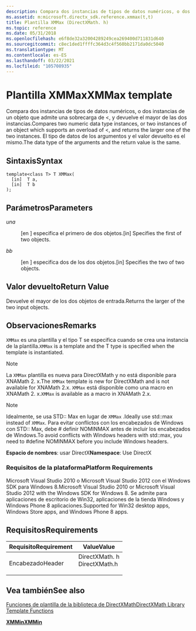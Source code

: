 ```yaml
---
description: Compara dos instancias de tipos de datos numéricos, o dos instancias de un objeto que admite una sobrecarga de <, y devuelve el mayor de las dos instancias. El tipo de datos de los argumentos y el valor devuelto es el mismo.
ms.assetid: m:microsoft.directx_sdk.reference.xmmax(t,t)
title: Plantilla XMMax (DirectXMath. h)
ms.topic: reference
ms.date: 05/31/2018
ms.openlocfilehash: e6f8de32a32004289249cea269400d711831d640
ms.sourcegitcommit: c8ec1ded1ffffc364d3c4f560bb2171da0dc5040
ms.translationtype: MT
ms.contentlocale: es-ES
ms.lasthandoff: 03/22/2021
ms.locfileid: "105708935"
---
```

# <a name="xmmax-template"></a><span data-ttu-id="ca703-104">Plantilla XMMax</span><span class="sxs-lookup"><span data-stu-id="ca703-104">XMMax template</span></span>

<span data-ttu-id="ca703-105">Compara dos instancias de tipos de datos numéricos, o dos instancias de un objeto que admite una sobrecarga de <, y devuelve el mayor de las dos instancias.</span><span class="sxs-lookup"><span data-stu-id="ca703-105">Compares two numeric data type instances, or two instances of an object which supports an overload of <, and returns the larger one of the two instances.</span></span> <span data-ttu-id="ca703-106">El tipo de datos de los argumentos y el valor devuelto es el mismo.</span><span class="sxs-lookup"><span data-stu-id="ca703-106">The data type of the arguments and the return value is the same.</span></span>

## <a name="syntax"></a><span data-ttu-id="ca703-107">Sintaxis</span><span class="sxs-lookup"><span data-stu-id="ca703-107">Syntax</span></span>

``` syntax
template<class T> T XMMax(
  [in]  T a,
  [in]  T b
);
```

## <a name="parameters"></a><span data-ttu-id="ca703-108">Parámetros</span><span class="sxs-lookup"><span data-stu-id="ca703-108">Parameters</span></span>

<dl> <dt>

<span data-ttu-id="ca703-109"><span id="a"></span><span id="A"></span>*un*</span><span class="sxs-lookup"><span data-stu-id="ca703-109"><span id="a"></span><span id="A"></span>*a*</span></span>
</dt> <dd>

<span data-ttu-id="ca703-110">\[en \] especifica el primero de dos objetos.</span><span class="sxs-lookup"><span data-stu-id="ca703-110">\[in\] Specifies the first of two objects.</span></span>

</dd> <dt>

<span data-ttu-id="ca703-111"><span id="b"></span><span id="B"></span>*b*</span><span class="sxs-lookup"><span data-stu-id="ca703-111"><span id="b"></span><span id="B"></span>*b*</span></span>
</dt> <dd>

<span data-ttu-id="ca703-112">\[en \] especifica dos de los dos objetos.</span><span class="sxs-lookup"><span data-stu-id="ca703-112">\[in\] Specifies the two of two objects.</span></span>

</dd> </dl>

## <a name="return-value"></a><span data-ttu-id="ca703-113">Valor devuelto</span><span class="sxs-lookup"><span data-stu-id="ca703-113">Return Value</span></span>

<span data-ttu-id="ca703-114">Devuelve el mayor de los dos objetos de entrada.</span><span class="sxs-lookup"><span data-stu-id="ca703-114">Returns the larger of the two input objects.</span></span>

## <a name="remarks"></a><span data-ttu-id="ca703-115">Observaciones</span><span class="sxs-lookup"><span data-stu-id="ca703-115">Remarks</span></span>

<span data-ttu-id="ca703-116">`XMMax` es una plantilla y el tipo T se especifica cuando se crea una instancia de la plantilla.</span><span class="sxs-lookup"><span data-stu-id="ca703-116">`XMMax` is a template and the T type is specified when the template is instantiated.</span></span>

> [!Note]  
> <span data-ttu-id="ca703-117">La `XMMax` plantilla es nueva para DirectXMath y no está disponible para XNAMath 2. x.</span><span class="sxs-lookup"><span data-stu-id="ca703-117">The `XMMax` template is new for DirectXMath and is not available for XNAMath 2.x.</span></span> <span data-ttu-id="ca703-118">`XMMax` está disponible como una macro en XNAMath 2. x.</span><span class="sxs-lookup"><span data-stu-id="ca703-118">`XMMax` is available as a macro in XNAMath 2.x.</span></span>

 

> [!Note]  
> <span data-ttu-id="ca703-119">Idealmente, se usa STD:: Max en lugar de `XMMax` .</span><span class="sxs-lookup"><span data-stu-id="ca703-119">Ideally use std::max instead of `XMMax`.</span></span> <span data-ttu-id="ca703-120">Para evitar conflictos con los encabezados de Windows con STD:: Max, debe \# definir NOMINMAX antes de incluir los encabezados de Windows.</span><span class="sxs-lookup"><span data-stu-id="ca703-120">To avoid conflicts with Windows headers with std::max, you need to \#define NOMINMAX before you include Windows headers.</span></span>

 

<span data-ttu-id="ca703-121">**Espacio de nombres**: usar DirectX</span><span class="sxs-lookup"><span data-stu-id="ca703-121">**Namespace**: Use DirectX</span></span>

### <a name="platform-requirements"></a><span data-ttu-id="ca703-122">Requisitos de la plataforma</span><span class="sxs-lookup"><span data-stu-id="ca703-122">Platform Requirements</span></span>

<span data-ttu-id="ca703-123">Microsoft Visual Studio 2010 o Microsoft Visual Studio 2012 con el Windows SDK para Windows 8.</span><span class="sxs-lookup"><span data-stu-id="ca703-123">Microsoft Visual Studio 2010 or Microsoft Visual Studio 2012 with the Windows SDK for Windows 8.</span></span> <span data-ttu-id="ca703-124">Se admite para aplicaciones de escritorio de Win32, aplicaciones de la tienda Windows y Windows Phone 8 aplicaciones.</span><span class="sxs-lookup"><span data-stu-id="ca703-124">Supported for Win32 desktop apps, Windows Store apps, and Windows Phone 8 apps.</span></span>

## <a name="requirements"></a><span data-ttu-id="ca703-125">Requisitos</span><span class="sxs-lookup"><span data-stu-id="ca703-125">Requirements</span></span>



| <span data-ttu-id="ca703-126">Requisito</span><span class="sxs-lookup"><span data-stu-id="ca703-126">Requirement</span></span> | <span data-ttu-id="ca703-127">Value</span><span class="sxs-lookup"><span data-stu-id="ca703-127">Value</span></span> |
|-------------------|------------------------------------------------------------------------------------------|
| <span data-ttu-id="ca703-128">Encabezado</span><span class="sxs-lookup"><span data-stu-id="ca703-128">Header</span></span><br/> | <dl> <span data-ttu-id="ca703-129"><dt>DirectXMath. h</dt></span><span class="sxs-lookup"><span data-stu-id="ca703-129"><dt>DirectXMath.h</dt></span></span> </dl> |



## <a name="see-also"></a><span data-ttu-id="ca703-130">Vea también</span><span class="sxs-lookup"><span data-stu-id="ca703-130">See also</span></span>

<dl> <dt>

[<span data-ttu-id="ca703-131">Funciones de plantilla de la biblioteca de DirectXMath</span><span class="sxs-lookup"><span data-stu-id="ca703-131">DirectXMath Library Template Functions</span></span>](ovw-xnamath-templates.md)
</dt> <dt>

[<span data-ttu-id="ca703-132">**XMMin**</span><span class="sxs-lookup"><span data-stu-id="ca703-132">**XMMin**</span></span>](xmmin-template.md)
</dt> </dl>

 

 




